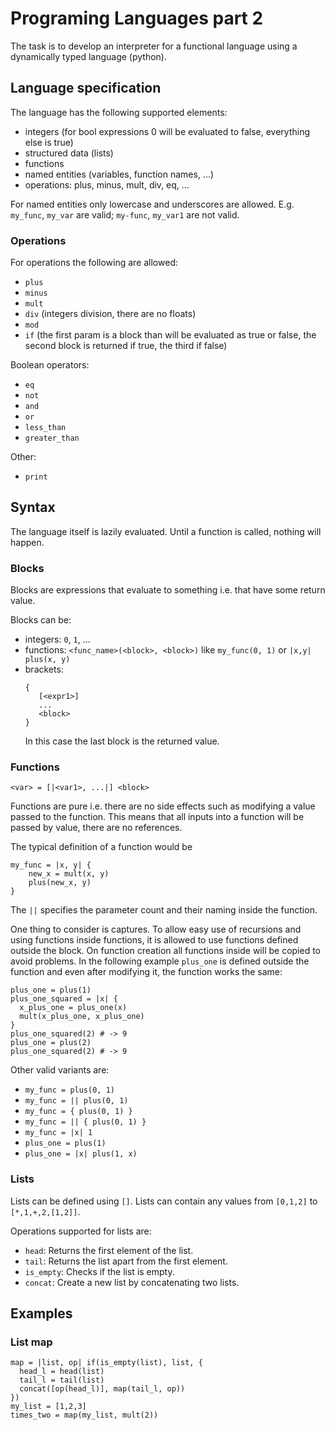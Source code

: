 # Programing Languages part 2

The task is to develop an interpreter for a functional language using a dynamically typed language (python).

## Language specification

The language has the following supported elements:

* integers (for bool expressions 0 will be evaluated to false, everything else is true)
* structured data (lists)
* functions
* named entities (variables, function names, ...)
* operations: plus, minus, mult, div, eq, ...

For named entities only lowercase and underscores are allowed. E.g. `my_func`, `my_var` are valid; `my-func`, `my_var1`
are not valid.

### Operations

For operations the following are allowed:

* `plus`
* `minus`
* `mult`
* `div` (integers division, there are no floats)
* `mod`
* `if` (the first param is a block than will be evaluated as true or false, the second block is returned if true, the
  third if false)

Boolean operators:

* `eq`
* `not`
* `and`
* `or`
* `less_than`
* `greater_than`

Other:

* `print`

## Syntax

The language itself is lazily evaluated. Until a function is called, nothing will happen.

### Blocks

Blocks are expressions that evaluate to something i.e. that have some return value.

Blocks can be:

* integers: `0`, `1`, ...
* functions: `<func_name>(<block>, <block>)` like `my_func(0, 1)` or `|x,y| plus(x, y)`
* brackets:
  ```
  {
     [<expr1>]
     ...
     <block>
  }
  ```
  In this case the last block is the returned value.

### Functions

```
<var> = [|<var1>, ...|] <block>
```

Functions are pure i.e. there are no side effects such as modifying a value passed to the function. This means that all
inputs into a function will be passed by value, there are no references.

The typical definition of a function would be

```
my_func = |x, y| {
    new_x = mult(x, y)
    plus(new_x, y)
}
```

The `||` specifies the parameter count and their naming inside the function.

One thing to consider is captures. To allow easy use of recursions and using functions inside functions, it is allowed
to use functions defined outside the block. On function creation all functions inside will be copied to avoid problems.
In the following example `plus_one` is defined outside the function and even after modifying it, the function works the
same:

```
plus_one = plus(1)
plus_one_squared = |x| {
  x_plus_one = plus_one(x)
  mult(x_plus_one, x_plus_one)
}
plus_one_squared(2) # -> 9
plus_one = plus(2)
plus_one_squared(2) # -> 9
```

Other valid variants are:

* `my_func = plus(0, 1)`
* `my_func = || plus(0, 1)`
* `my_func = { plus(0, 1) }`
* `my_func = || { plus(0, 1) }`
* `my_func = |x| 1`
* `plus_one = plus(1)`
* `plus_one = |x| plus(1, x)`

### Lists

Lists can be defined using `[]`. Lists can contain any values from `[0,1,2]` to `[*,1,+,2,[1,2]]`.

Operations supported for lists are:

* `head`: Returns the first element of the list.
* `tail`: Returns the list apart from the first element.
* `is_empty`: Checks if the list is empty.
* `concat`: Create a new list by concatenating two lists.

## Examples

### List map

```
map = |list, op| if(is_empty(list), list, {
  head_l = head(list)
  tail_l = tail(list)
  concat([op(head_l)], map(tail_l, op))
})
my_list = [1,2,3]
times_two = map(my_list, mult(2))
```
